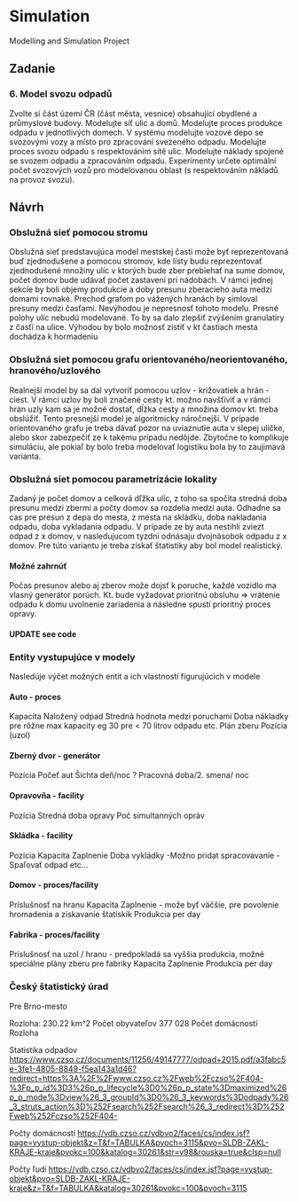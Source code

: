 # Simulation
Modelling and Simulation Project

## Zadanie
### 6. Model svozu odpadů
Zvolte si část území ČR (část města, vesnice) obsahující obydlené a průmyslové budovy. Modelujte síť ulic a domů. Modelujte proces produkce odpadu v jednotlivých domech. V systému modelujte vozové depo se svozovými vozy a místo pro zpracování svezeného odpadu. Modelujte proces svozu odpadu s respektováním sítě ulic. Modelujte náklady spojené se svozem odpadu a zpracováním odpadu. Experimenty určete optimální počet svozových vozů pro modelovanou oblast (s respektováním nákladů na provoz svozu).

## Návrh

### Obslužná sieť pomocou stromu
Obslužná sieť predstavujúca model mestskej časti može byť reprezentovaná buď zjednodušene a pomocou stromov, kde listy budu reprezentovať zjednodušené množiny ulíc v ktorých bude zber prebiehať na sume domov, počet domov bude udávať počet zastavení pri nádobách. V rámci jednej sekcie by boli objemy produkcie a doby presunu zberacieho auta medzi domami rovnaké. Prechod grafom po vážených hranách by simloval presuny medzi časťami. Nevýhodou je nepresnosť tohoto modelu. Presné polohy ulíc nebudú modelované. To by sa dalo zlepšiť zvýšením granulatiry z časťí na ulice. Výhodou by bolo možnosť zistiť v kt častiach mesta dochádza k hormadeniu

### Obslužná siet pomocou grafu orientovaného/neorientovaného, hranového/uzlového 
Realnejší model by sa dal vytvoriť pomocou uzlov - križovatiek a hrán - ciest. V rámci uzlov by boli značené cesty kt. možno navšťíviť a v rámci hrán uzly kam sa je možné dostať, dĺžka cesty a množina domov kt. treba obslúžiť. Tento presnejší model je algoritmicky náročnejší. V prípade orientovaného grafu je treba dávať pozor na uviaznutie auta v slepej uličke, alebo skor zabezpečiť ze k takému prípadu nedôjde. Zbytočne to komplikuje simuláciu, ale pokiaľ by bolo treba modelovať logistiku bola by to zaujimavá varianta.

### Obslužná siet pomocou parametrizácie lokality
Zadaný je počet domov a celková dľžka ulíc, z toho sa spočita stredná doba presunu medzi zbermi a počty domov sa rozdelia medzi auta. Odhadne sa cas pre presun z depa do mesta, z mesta na skládku, doba nakladania odpadu, doba vykladania odpadu. V prípade ze by auta nestihli zviezt odpad z x domov, v nasledujucom tyzdni odnásaju dvojnásobok odpadu z x domov. Pre túto variantu je treba získať štatistiky aby bol model realistický.

#### Možné zahrnúť
Počas presunov alebo aj zberov može dojsť k poruche, každé vozidlo ma vlasný generátor porúch. Kt. bude vyžadovat prioritnú obsluhu => vrátenie odpadu k domu uvolnenie zariadenia a následne spustí prioritný proces opravy.

#### UPDATE see code
### Entity vystupujúce v modely
Nasledúje výčet možných entit a ich vlastností figurujúcich v modele
#### Auto - proces
Kapacita
Naložený odpad
Stredná hodnota medzi poruchami
Doba nákladky pre rôžne max kapacity eg 30 pre < 70 litrov odpadu etc.
Plán zberu
Pozícia (uzol)
#### Zberný dvor - generátor
Pozícia
Počeť aut
Šichta deň/noc ? Pracovná doba/2. smena/ noc

#### Opravovňa - facility
Pozícia
Stredná doba opravy
Poč simultanných opráv
    
#### Skládka - facility
Pozícia
Kapacita
Zaplnenie
Doba vykládky
-Možno pridat spracovavanie
-Spaľovať odpad etc...

#### Domov - proces/facility
Príslušnosť na hranu
Kapacita
Zaplnenie - može byť väčšie, pre povolenie hromadenia a získavanie štatiskík
Produkcia per day

#### Fabrika - proces/facility
Prislušnosť na uzol / hranu - predpokladá sa vyššia produkcia, možné speciálne plány zberu pre fabriky
Kapacita
Zaplnenie
Produkcia per day 

### Český štatistický úrad

Pre Brno-mesto

Rozloha: 230.22 km^2
Počet obyvateľov 377 028
Počet domácností
Rozloha

Statistika odpadov
https://www.czso.cz/documents/11256/49147777/odpad+2015.pdf/a3fabc5e-3fe1-4805-8849-f5ea143a1d46?redirect=https%3A%2F%2Fwww.czso.cz%2Fweb%2Fczso%2F404-%3Fp_p_id%3D3%26p_p_lifecycle%3D0%26p_p_state%3Dmaximized%26p_p_mode%3Dview%26_3_groupId%3D0%26_3_keywords%3Dodpady%26_3_struts_action%3D%252Fsearch%252Fsearch%26_3_redirect%3D%252Fweb%252Fczso%252F404-

Počty domácností
https://vdb.czso.cz/vdbvo2/faces/cs/index.jsf?page=vystup-objekt&z=T&f=TABULKA&pvoch=3115&pvo=SLDB-ZAKL-KRAJE-kraje&pvokc=100&katalog=30261&str=v98&rouska=true&clsp=null

Počty ľudí
https://vdb.czso.cz/vdbvo2/faces/cs/index.jsf?page=vystup-objekt&pvo=SLDB-ZAKL-KRAJE-kraje&z=T&f=TABULKA&katalog=30261&pvokc=100&pvoch=3115